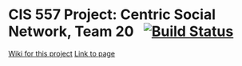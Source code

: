 # CIS 557 Project: Centric Social Network, Team 20&nbsp;&nbsp;&nbsp;[![Build Status](https://app.travis-ci.com/cis557/fall-2021-project-group-centric-social-network-team-20.svg?token=q4x2uTdeSXdTPwPRaiGZ&branch=test)](https://app.travis-ci.com/cis557/fall-2021-project-group-centric-social-network-team-20)
[Wiki for this project](https://github.com/cis557/fall-2021-project-group-centric-social-network-team-20/wiki)
[Link to page](https://cis557-group20-project.herokuapp.com/)
